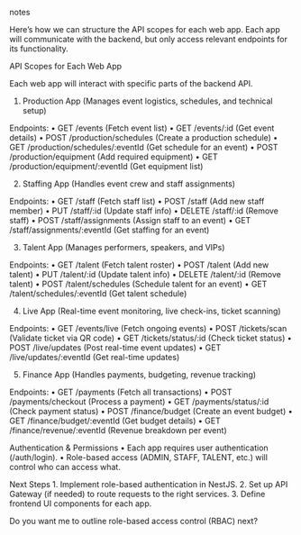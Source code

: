 notes

Here’s how we can structure the API scopes for each web app. Each app will communicate with the backend, but only access relevant endpoints for its functionality.

API Scopes for Each Web App

Each web app will interact with specific parts of the backend API.

1. Production App (Manages event logistics, schedules, and technical setup)

Endpoints:
	•	GET /events (Fetch event list)
	•	GET /events/:id (Get event details)
	•	POST /production/schedules (Create a production schedule)
	•	GET /production/schedules/:eventId (Get schedule for an event)
	•	POST /production/equipment (Add required equipment)
	•	GET /production/equipment/:eventId (Get equipment list)

2. Staffing App (Handles event crew and staff assignments)

Endpoints:
	•	GET /staff (Fetch staff list)
	•	POST /staff (Add new staff member)
	•	PUT /staff/:id (Update staff info)
	•	DELETE /staff/:id (Remove staff)
	•	POST /staff/assignments (Assign staff to an event)
	•	GET /staff/assignments/:eventId (Get staffing for an event)

3. Talent App (Manages performers, speakers, and VIPs)

Endpoints:
	•	GET /talent (Fetch talent roster)
	•	POST /talent (Add new talent)
	•	PUT /talent/:id (Update talent info)
	•	DELETE /talent/:id (Remove talent)
	•	POST /talent/schedules (Schedule talent for an event)
	•	GET /talent/schedules/:eventId (Get talent schedule)

4. Live App (Real-time event monitoring, live check-ins, ticket scanning)

Endpoints:
	•	GET /events/live (Fetch ongoing events)
	•	POST /tickets/scan (Validate ticket via QR code)
	•	GET /tickets/status/:id (Check ticket status)
	•	POST /live/updates (Post real-time event updates)
	•	GET /live/updates/:eventId (Get real-time updates)

5. Finance App (Handles payments, budgeting, revenue tracking)

Endpoints:
	•	GET /payments (Fetch all transactions)
	•	POST /payments/checkout (Process a payment)
	•	GET /payments/status/:id (Check payment status)
	•	POST /finance/budget (Create an event budget)
	•	GET /finance/budget/:eventId (Get budget details)
	•	GET /finance/revenue/:eventId (Revenue breakdown per event)

Authentication & Permissions
	•	Each app requires user authentication (/auth/login).
	•	Role-based access (ADMIN, STAFF, TALENT, etc.) will control who can access what.

Next Steps
	1.	Implement role-based authentication in NestJS.
	2.	Set up API Gateway (if needed) to route requests to the right services.
	3.	Define frontend UI components for each app.

Do you want me to outline role-based access control (RBAC) next?